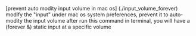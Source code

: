 [prevent auto modity input volume in mac os] (./input_volume_forever)
modify the "input" under mac os system preferences, prevent it to auto-modity the input volume
after run this command in terminal, you will have a (forever &) static input at a specific volume
